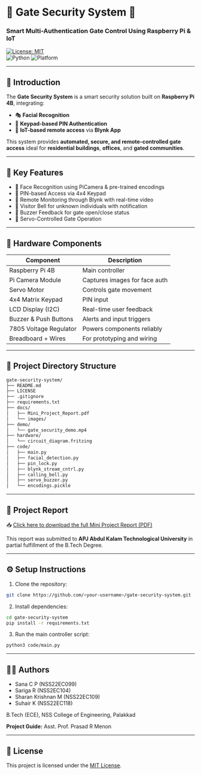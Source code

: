 # 🚪 Gate Security System 🔐  
### Smart Multi-Authentication Gate Control Using Raspberry Pi & IoT

[![License: MIT](https://img.shields.io/badge/License-MIT-blue.svg)](LICENSE)  
![Python](https://img.shields.io/badge/Python-3.x-blue.svg) ![Platform](https://img.shields.io/badge/Platform-Raspberry%20Pi-red.svg)

---

## 📌 Introduction

The **Gate Security System** is a smart security solution built on **Raspberry Pi 4B**, integrating:
- 🎭 **Facial Recognition**  
- 🔢 **Keypad-based PIN Authentication**  
- 📱 **IoT-based remote access** via **Blynk App**  

This system provides **automated, secure, and remote-controlled gate access** ideal for **residential buildings**, **offices**, and **gated communities**.

---

## 🎯 Key Features

- 👤 Face Recognition using PiCamera & pre-trained encodings
- 🔐 PIN-based Access via 4x4 Keypad
- 📲 Remote Monitoring through Blynk with real-time video
- 🔔 Visitor Bell for unknown individuals with notification
- 🚨 Buzzer Feedback for gate open/close status
- 🔄 Servo-Controlled Gate Operation

---

## 🧰 Hardware Components

| Component               | Description                      |
|------------------------|----------------------------------|
| Raspberry Pi 4B        | Main controller                  |
| Pi Camera Module       | Captures images for face auth    |
| Servo Motor            | Controls gate movement           |
| 4x4 Matrix Keypad      | PIN input                        |
| LCD Display (I2C)      | Real-time user feedback          |
| Buzzer & Push Buttons  | Alerts and input triggers        |
| 7805 Voltage Regulator | Powers components reliably       |
| Breadboard + Wires     | For prototyping and wiring       |

---

## 📁 Project Directory Structure

```bash
gate-security-system/
├── README.md
├── LICENSE
├── .gitignore
├── requirements.txt
├── docs/
│   ├── Mini_Project_Report.pdf
│   └── images/
├── demo/
│   └── gate_security_demo.mp4
├── hardware/
│   └── circuit_diagram.fritzing
├── code/
│   ├── main.py
│   ├── facial_detection.py
│   ├── pin_lock.py
│   ├── blynk_stream_cntrl.py
│   ├── calling_bell.py
│   ├── servo_buzzer.py
│   └── encodings.pickle
```

---

## 📄 Project Report

📥 [Click here to download the full Mini Project Report (PDF)](1.docs/mini_project_report.pdf)

This report was submitted to **APJ Abdul Kalam Technological University** in partial fulfillment of the B.Tech Degree.

---

## ⚙️ Setup Instructions

1. Clone the repository:
```bash
git clone https://github.com/<your-username>/gate-security-system.git
```

2. Install dependencies:
```bash
cd gate-security-system
pip install -r requirements.txt
```

3. Run the main controller script:
```bash
python3 code/main.py
```

---

## 👨‍🎓 Authors

- Sana C P (NSS22EC099)
- Sariga R (NSS2EC104)
- Sharan Krishnan M (NSS22EC109)
- Suhair K (NSS22EC118)

B.Tech (ECE), NSS College of Engineering, Palakkad

**Project Guide:** Asst. Prof. Prasad R Menon

---

## 🪪 License

This project is licensed under the [MIT License](LICENSE).
